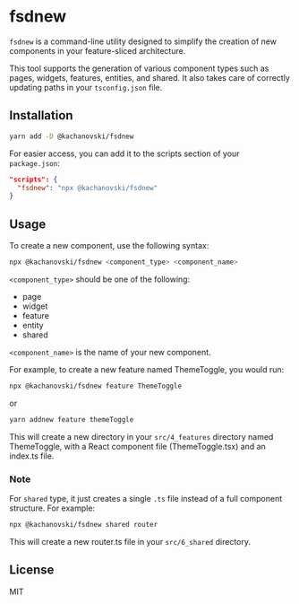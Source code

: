 # fsdnew

`fsdnew` is a command-line utility designed to simplify the creation of new components in your feature-sliced architecture.

This tool supports the generation of various component types such as pages, widgets, features, entities, and shared. It also takes care of correctly updating paths in your `tsconfig.json` file.

## Installation

```bash
yarn add -D @kachanovski/fsdnew
```

For easier access, you can add it to the scripts section of your `package.json`:

```json
"scripts": {
  "fsdnew": "npx @kachanovski/fsdnew"
}
```

## Usage

To create a new component, use the following syntax:

```bash
npx @kachanovski/fsdnew <component_type> <component_name>
```

`<component_type>` should be one of the following:

- page
- widget
- feature
- entity
- shared

`<component_name>` is the name of your new component.

For example, to create a new feature named ThemeToggle, you would run:

```bash
npx @kachanovski/fsdnew feature ThemeToggle
```

or

```bash
yarn addnew feature themeToggle
```

This will create a new directory in your `src/4_features` directory named ThemeToggle, with a React component file (ThemeToggle.tsx) and an index.ts file.

### Note

For `shared` type, it just creates a single `.ts` file instead of a full component structure. For example:

```bash
npx @kachanovski/fsdnew shared router
```

This will create a new router.ts file in your `src/6_shared` directory.

## License

MIT
